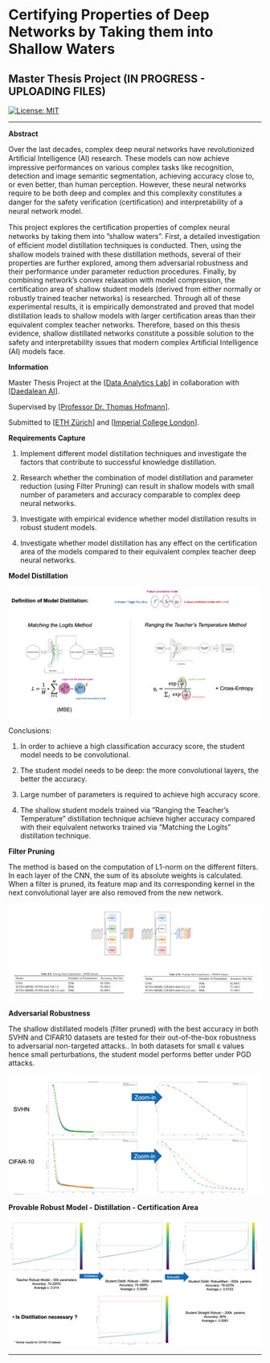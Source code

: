 # **Certifying Properties of Deep Networks by Taking them into Shallow Waters**

## Master Thesis Project (IN PROGRESS - UPLOADING FILES)

[![License: MIT](https://img.shields.io/badge/License-MIT-yellow.svg)](https://opensource.org/licenses/MIT)

---

[distillation]: ./images/distillation.png "Model Distillation"
[pruning]: ./images/pruning.png "Pruning"
[adversarial]: ./images/adversarial.png "Adversarial"
[certification]: ./images/certification.png "Certification"

**Abstract**

Over the last decades, complex deep neural networks have revolutionized Artiﬁcial Intelligence (AI) research. These models can now achieve impressive performances on various complex tasks like recognition, detection and image semantic segmentation, achieving accuracy close to, or even better, than human perception. However, these neural networks require to be both deep and complex and this complexity constitutes a danger for the safety veriﬁcation (certiﬁcation) and interpretability of a neural network model.

This project explores the certiﬁcation properties of complex neural networks by taking them into ”shallow waters”. First, a detailed investigation of efﬁcient model distillation techniques is conducted. Then, using the shallow models trained with these distillation methods, several of their properties are further explored, among them adversarial robustness and their performance under parameter reduction procedures. Finally, by combining network’s convex relaxation with model compression, the certiﬁcation area of shallow student models (derived from either normally or robustly trained teacher networks) is researched. Through all of these experimental results, it is empirically demonstrated and proved that model distillation leads to shallow models with larger certiﬁcation areas than their equivalent complex teacher networks. Therefore, based on this thesis evidence, shallow distillated networks constitute a possible solution to the safety and interpretability issues that modern complex Artiﬁcial Intelligence (AI) models face.

**Information**

Master Thesis Project at the [[Data Analytics Lab](http://www.da.inf.ethz.ch/)] in collaboration with [[Daedalean AI](https://daedalean.ai/)]. 

Supervised by [[Professor Dr. Thomas Hofmann](https://inf.ethz.ch/people/person-detail.hofmann.html)].

Submitted to [[ETH Zürich](https://ethz.ch/en.html)] and [[Imperial College London](https://www.imperial.ac.uk/)].

**Requirements Capture**

1. Implement different model distillation techniques and investigate the factors that contribute to successful knowledge distillation.

2. Research whether the combination of model distillation and parameter reduction (using Filter Pruning) can result in shallow models with small number of parameters and accuracy comparable to complex deep neural networks.

3. Investigate with empirical evidence whether model distillation results in robust student models.

4. Investigate whether model distillation has any effect on the certification area of the models compared to their equivalent complex teacher deep neural networks.

**Model Distillation**

![distillation]

Conclusions:

1)  In order to achieve a high classification accuracy score, the student model needs to be convolutional.

2) The student model needs to be deep: the more convolutional layers, the better the accuracy.

3) Large number of parameters is required to achieve high accuracy score.

3) The shallow student models trained via ”Ranging the Teacher’s Temperature” distillation technique achieve higher accuracy compared with their equivalent networks trained via ”Matching the Logits” distillation technique.

**Filter Pruning**

The method is based on the computation of L1-norm on the different filters. In each layer of the CNN, the sum of its absolute weights is calculated. When a filter is pruned, its feature map and its corresponding kernel in the next convolutional layer are also removed from the new network.

![pruning]

**Adversarial Robustness**

The shallow distillated models (filter pruned) with the best accuracy in both SVHN and CIFAR10 datasets are tested for their out-of-the-box robustness to adversarial non-targeted attacks.. In both datasets for small ε values hence small perturbations, the student model performs better under PGD attacks.

![adversarial]

**Provable Robust Model - Distillation - Certification Area**

![certification]

---
